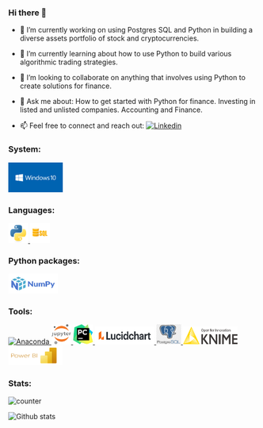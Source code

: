 ### Hi there 👋

- 🔭 I’m currently working on using Postgres SQL and Python in building a diverse assets portfolio of stock and cryptocurrencies.   

- 🌱 I’m currently learning about how to use Python to build various algorithmic trading strategies.  

- 👯 I’m looking to collaborate on anything that involves using Python to create solutions for finance.   

- 💬 Ask me about: 
           How to get started with Python for finance. 
           Investing in listed and unlisted companies. 
           Accounting and Finance. 

- 📫 Feel free to connect and reach out:  [![Linkedin](https://img.shields.io/badge/-LinkedIn-blue?style=flat&logo=Linkedin&logoColor=white)](http://www.linkedin.com/in/irinamariamocan)


<h3 align="left">System:</h3>
<p align="left"> 
    <a href="https://www.microsoft.com/en-us/windows/get-windows-10" target="_blank"> <img src="icons/windows.jpg" width="110" height="60"/> </a>
</p>

<h3 align="left">Languages:</h3>
<p align="left"> 
    <a href="https://www.python.org" target="_blank"> <img src="https://raw.githubusercontent.com/devicons/devicon/master/icons/python/python-original.svg" alt="python" width="40" height="40"/> </a> 
    <a href="https://en.wikipedia.org/wiki/SQL#:~:text=listen)%20S%2DQ%2DL%2C%20%2F%CB%88s,stream%20management%20system%20(RDSMS)." target="_blank"> <img src="icons/SQL.jpg" alt="SQL" width="40" height="40"/> </a> 
           
           
</p>

<h3 align="left">Python packages:</h3>
<p align="left"> 
    <a href="https://numpy.org/" target="_blank"> <img src="icons/numpy.png" alt="NumPy" width="100" height="40"/> </a> 
</p>

<h3 align="left">Tools:</h3>
<p align="left">
    <a href="https://anaconda.org/" target="_blank"> <img src="https://www.clipartkey.com/mpngs/m/227-2271689_transparent-anaconda-logo-png.png" alt="Anaconda" width="40" height="40"/> </a> 
    <a href="https://jupyter.org/" target="_blank"> <img src="https://raw.githubusercontent.com/devicons/devicon/master/icons/jupyter/jupyter-original-wordmark.svg" alt="Jupyter Notebook" width="40" height="40"/> </a> 
    <a href="https://www.jetbrains.com/pycharm/" target="_blank"> <img src="icons/pycharm.png" alt="PyCharm" width="40" height="40"/> </a>
    <a href="https://www.lucidchart.com/pages/integrations/github?utm_source=google&utm_medium=cpc&utm_campaign=_en_tier1_mixed_search_brand_bmm_&km_CPC_CampaignId=1490375424&km_CPC_AdGroupID=106141745441&km_CPC_Keyword=%2Blucidchart%20%2Bgithub&km_CPC_MatchType=b&km_CPC_ExtensionID=&km_CPC_Network=g&km_CPC_AdPosition=&km_CPC_Creative=441665757045&km_CPC_TargetID=kwd-938876739594&km_CPC_Country=9046884&km_CPC_Device=c&km_CPC_placement=&km_CPC_target=&mkwid=s6MpoMVum_pcrid_441665757045_pkw_%2Blucidchart%20%2Bgithub_pmt_b_pdv_c_slid__pgrid_106141745441_ptaid_kwd-938876739594_&gclid=CjwKCAjwvMqDBhB8EiwA2iSmPHvTiTlsluYAIVY5OeGc_SnbSNac6pQiSUXG-Mj5ZpJ3u_nnRakEYRoC1F8QAvD_BwE" target="_blank"> <img src="icons/lucidchart.jpg" alt="Lucidchart" width="120" height="35"/> </a>
       <a href="https://www.postgresql.org/" target="_blank"> <img src="icons/postgres.jpg" alt="Postgres SQL" width="50" height="40"/> </a>     
       <a href="https://www.knime.com/" target="_blank"> <img src="icons/knime.png" alt="Knime" width="110" height="35"/> </a>  
       <a href="https://powerbi.microsoft.com/en-us/" target="_blank"> <img src="icons/powerbi.png" alt="Knime" width="110" height="40"/> </a> 
        
</p>

<h3 align="left">Stats:</h3>

![counter](https://ennr0orc4sd53jn.m.pipedream.net)

![Github stats](https://github-readme-stats.vercel.app/api?username=irinamaria)


<!--
**IrinaMaria/IrinaMaria** is a ✨ _special_ ✨ repository because its `README.md` (this file) appears on your GitHub profile.

Here are some ideas to get you started:

- 🤔 I’m looking for help with ...
- 💬 Ask me about ...
- 😄 Pronouns: ...
- ⚡ Fun fact: ...
-->
